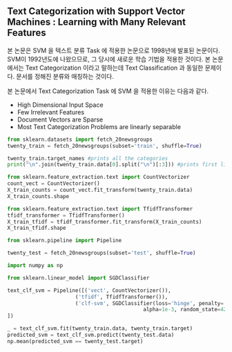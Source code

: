 ## Text Categorization with Support Vector Machines : Learning with Many Relevant Features

본 논문은 SVM 을 텍스트 분류 Task 에 적용한 논문으로 1998년에 발표된 논문이다. SVM이 1992년도에 나왔으므로, 그 당시에 새로운 학습 기법을 적용한 것이다. 본 논문에서는 Text Categorization 이라고 말하는데 Text Classification 과 동일한 문제이다. 문서를 정해진 분류와 매칭하는 것이다. 

본 논문에서 Text Categorization Task 에 SVM 을 적용한 이유는 다음과 같다.

- High Dimensional Input Space
- Few Irrelevant Features
- Document Vectors are Sparse
- Most Text Categorization Problems are linearly separable



```python
from sklearn.datasets import fetch_20newsgroups
twenty_train = fetch_20newsgroups(subset='train', shuffle=True)
```

```python
twenty_train.target_names #prints all the categories
print("\n".join(twenty_train.data[0].split("\n")[:3])) #prints first line of the first data file
```

```python
from sklearn.feature_extraction.text import CountVectorizer
count_vect = CountVectorizer()
X_train_counts = count_vect.fit_transform(twenty_train.data)
X_train_counts.shape
```

```python
from sklearn.feature_extraction.text import TfidfTransformer
tfidf_transformer = TfidfTransformer()
X_train_tfidf = tfidf_transformer.fit_transform(X_train_counts)
X_train_tfidf.shape
```

```python
from sklearn.pipeline import Pipeline
```

```python
twenty_test = fetch_20newsgroups(subset='test', shuffle=True)

```

```python
import numpy as np
```

```python
from sklearn.linear_model import SGDClassifier

text_clf_svm = Pipeline([('vect', CountVectorizer()),
                      ('tfidf', TfidfTransformer()),
                      ('clf-svm', SGDClassifier(loss='hinge', penalty='l2',
                                            alpha=1e-3, random_state=42)),
])

_ = text_clf_svm.fit(twenty_train.data, twenty_train.target)
predicted_svm = text_clf_svm.predict(twenty_test.data)
np.mean(predicted_svm == twenty_test.target)
```

```python

```
